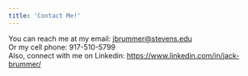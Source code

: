 ```yaml
---
title: 'Contact Me!'
---
```

You can reach me at my email: jbrummer@stevens.edu <br/>
Or my cell phone: 917-510-5799 <br/>
Also, connect with me on Linkedin: https://www.linkedin.com/in/jack-brummer/
